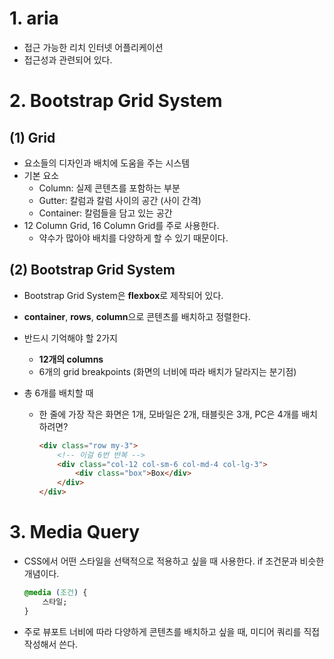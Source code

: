 # 1. aria

- 접근 가능한 리치 인터넷 어플리케이션
- 접근성과 관련되어 있다.



# 2. Bootstrap Grid System

## (1) Grid

- 요소들의 디자인과 배치에 도움을 주는 시스템
- 기본 요소
  - Column: 실제 콘텐츠를 포함하는 부분
  - Gutter: 칼럼과 칼럼 사이의 공간 (사이 간격)
  - Container: 칼럼들을 담고 있는 공간
- 12 Column Grid, 16 Column Grid를 주로 사용한다.
  - 약수가 많아야 배치를 다양하게 할 수 있기 때문이다.



## (2) Bootstrap Grid System

- Bootstrap Grid System은 **flexbox**로 제작되어 있다.
- **container**, **rows**, **column**으로 콘텐츠를 배치하고 정렬한다.
- 반드시 기억해야 할 2가지
  - **12개의 columns**
  - 6개의 grid breakpoints (화면의 너비에 따라 배치가 달라지는 분기점)

- 총 6개를 배치할 때

  - 한 줄에 가장 작은 화면은 1개, 모바일은 2개, 태블릿은 3개, PC은 4개를 배치하려면?

    ```html
    <div class="row my-3">
        <!-- 이걸 6번 반복 -->
        <div class="col-12 col-sm-6 col-md-4 col-lg-3">
            <div class="box">Box</div>
        </div>
    </div>
    ```



# 3. Media Query

- CSS에서 어떤 스타일을 선택적으로 적용하고 싶을 때 사용한다. if 조건문과 비슷한 개념이다.

  ```css
  @media (조건) {
      스타일;
  }
  ```

- 주로 뷰포트 너비에 따라 다양하게 콘텐츠를 배치하고 싶을 때, 미디어 쿼리를 직접 작성해서 쓴다.

